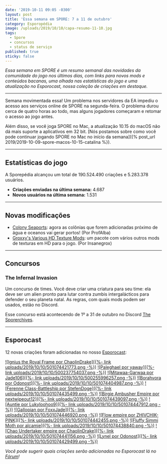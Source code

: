 ```yaml
---
date: '2019-10-11 09:05 -0300'
layout: post
title: 'Essa semana em SPORE: 7 a 11 de outubro'
category: Esporopédia
image: /uploads/2019/10/10/capa-resumo-11-10.jpg
tags:
  - Spore
  - concursos
  - status de serviço
published: true
sticky: false
---
```

_Essa semana em SPORE é um resumo semanal das novidades da comunidade do jogo nos últimos dias, com links para novos mods e conteúdos bacanas, uma olhada nas estatísticas do jogo e uma atualização no Esporocast, nossa coleção de criações em destaque._

***

Semana movimentada essa! Um problema nos servidores da EA impediu o acesso aos serviços online de SPORE na segunda-feira. O problema durou cerca de quatro horas ao todo, mas alguns jogadores começaram e retomar o acesso ao jogo antes.

Além disso, se você joga SPORE no Mac, a atualização 10.15 do macOS não dá mais suporte a aplicativos em 32 bit. [Nós postamos sobre como você pode continuar jogando SPORE no Mac no início da semana]({% post_url 2019/2019-10-09-spore-macos-10-15-catalina %}).

***

## Estatísticas do jogo

A Sporepédia alcançou um total de 190.524.490 criações e 5.283.378 usuários.

- **Criações enviadas na última semana:** 4.687
- **Novos usuários na última semana:** 1.531

***

## Novas modificações

- [Colony Seaports](http://davoonline.com/phpBB3/viewtopic.php?f=123&p=36867#p36867): agora as colônias que forem adicionadas próximo de água e oceanos vai gerar portos! (Por ProfAlba)
- [Groxxy's Various HD Texture Mods](): um pacote com vários outros mods de texturas em HD para o jogo. (Por Insanegrox)

***

## Concursos

### The Infernal Invasion

Um concurso de times. Você deve criar uma criatura para seu time: ela deve ser um alien pronto para lutar contra zumbis intergalácticos para defender o seu planeta natal. As regras, com quais mods podem ser usados, estão no Discord.

Esse concurso está acontecendo de 1º a 31 de outubro no Discord [The Sporerchives](https://discord.gg/gZdhehr).

***

## Esporocast

12 novas criações foram adicionadas no nosso [Esporocast](http://www.spore.com/sporepedia#qry=ssc-501057576550):

[![Ignius the Royal Frame por ChaolinDrake]({%- link uploads/2019/10/10/501074421773.png -%})](http://www.spore.com/sporepedia#qry=sast-501074421773%3Assc-501057576550)
[![Paleghael por yaway]({%- link uploads/2019/10/10/500237754037.png -%})](http://www.spore.com/sporepedia#qry=sast-500237754037%3Assc-501057576550)
[![Mitawaa-Garwaa por Jade106]({%- link uploads/2019/10/10/500255996257.png -%})](http://www.spore.com/sporepedia#qry=sast-500255996257%3Assc-501057576550)
[![Borahvora por Odonost]({%- link uploads/2019/10/10/501074404987.png -%})](http://www.spore.com/sporepedia#qry=sast-501074404987%3Assc-501057576550)
[![Ferenne Class-Battleship por StefenDoge]({%- link uploads/2019/10/10/501074435499.png -%})](http://www.spore.com/sporepedia#qry=sast-501074435499%3Assc-501057576550)
[![Birgie Ambusher Empire por nextwipeout12]({%- link uploads/2019/10/10/501074439097.png -%})](http://www.spore.com/sporepedia#qry=sast-501074439097%3Assc-501057576550)
[![Auntie por Lukyloohoo9]({%- link uploads/2019/10/10/501074447912.png -%})](http://www.spore.com/sporepedia#qry=sast-501074447912%3Assc-501057576550)
[![Gallopian por FoxxJade]({%- link uploads/2019/10/10/501074446920.png -%})](http://www.spore.com/sporepedia#qry=sast-501074446920%3Assc-501057576550)
[![Flow empire por ZHIVCHIK-PINK]({%- link uploads/2019/10/10/501074442455.png -%})](http://www.spore.com/sporepedia#qry=sast-501074442455%3Assc-501057576550)
[![Fluffy Simmi Moth por alcamie]({%- link uploads/2019/10/10/501074438840.png -%})](http://www.spore.com/sporepedia#qry=sast-501074438840%3Assc-501057576550)
[![Chao Undertaker empire por ChaolinDrake]({%- link uploads/2019/10/10/501074441156.png -%})](http://www.spore.com/sporepedia#qry=sast-501074441156%3Assc-501057576550)
[![Lynel por Odonost]({%- link uploads/2019/10/10/501074429499.png -%})](http://www.spore.com/sporepedia#qry=sast-501074429499%3Assc-501057576550)

_Você pode sugerir quais criações serão adicionadas no Esporocast lá no [Fórum](https://forum.esporo.net/d/18-conheca-o-esporocast)!_
